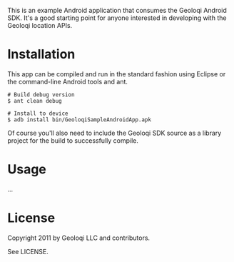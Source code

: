 This is an example Android application that consumes the Geoloqi
Android SDK. It's a good starting point for anyone interested in
developing with the Geoloqi location APIs.

Installation
============
This app can be compiled and run in the standard fashion using Eclipse or
the command-line Android tools and ant.

    # Build debug version
    $ ant clean debug

    # Install to device
    $ adb install bin/GeoloqiSampleAndroidApp.apk

Of course you'll also need to include the Geoloqi SDK source as a library
project for the build to successfully compile.

Usage
=====
...

License
=======
Copyright 2011 by Geoloqi LLC and contributors.

See LICENSE.
